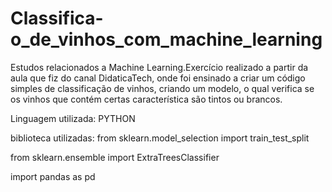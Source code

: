 # Classifica-o_de_vinhos_com_machine_learning
Estudos relacionados a Machine Learning.Exercício realizado a partir da aula que fiz do canal DidaticaTech, onde foi ensinado a criar um código simples de classificação de vinhos, criando um modelo, o qual verifica se os vinhos que contém certas característica são tintos ou brancos.

Linguagem utilizada: PYTHON

biblioteca utilizadas:
from sklearn.model_selection import train_test_split

from sklearn.ensemble import ExtraTreesClassifier

import pandas as pd
